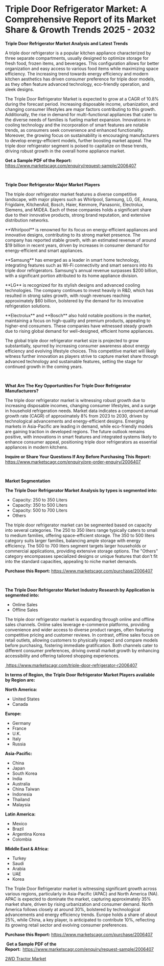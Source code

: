 <p><h1>Triple Door Refrigerator Market: A Comprehensive Report of its Market Share & Growth Trends 2025 - 2032</h1></p><p><strong>Triple Door Refrigerator Market Analysis and Latest Trends</strong></p>
<p><p>A triple door refrigerator is a popular kitchen appliance characterized by three separate compartments, usually designed to optimize storage for fresh food, frozen items, and beverages. This configuration allows for better organization and easy access to various food items while maximizing space efficiency. The increasing trend towards energy efficiency and modern kitchen aesthetics has driven consumer preference for triple door models, as they often feature advanced technology, eco-friendly operation, and sleek designs.</p><p>The Triple Door Refrigerator Market is expected to grow at a CAGR of 10.8% during the forecast period. Increasing disposable income, urbanization, and changing consumer lifestyles are major factors contributing to this growth. Additionally, the rise in demand for multi-functional appliances that cater to the diverse needs of families is fueling market expansion. Innovations in cooling technology and the incorporation of smart features are notable trends, as consumers seek convenience and enhanced functionality. Moreover, the growing focus on sustainability is encouraging manufacturers to develop energy-efficient models, further boosting market appeal. The triple door refrigerator segment is poised to capitalize on these trends, driving robust growth in the overall home appliance market.</p></p>
<p><strong>Get a Sample PDF of the Report:&nbsp;</strong> <a href="https://www.marketscagr.com/enquiry/request-sample/2006407?utm_campaign=2202&utm_medium=2&utm_source=Github&utm_content=ia&utm_term=20022025&utm_id=triple-door-refrigerator">https://www.marketscagr.com/enquiry/request-sample/2006407</a></p>
<p>&nbsp;</p>
<p><strong>Triple Door Refrigerator Major Market Players</strong></p>
<p><p>The triple door refrigerator market features a diverse competitive landscape, with major players such as Whirlpool, Samsung, LG, GE, Amana, Frigidaire, KitchenAid, Bosch, Haier, Kenmore, Panasonic, Electrolux, Siemens, and MIDEA. Each of these companies holds a significant share due to their innovative products, strong brand reputation, and extensive distribution networks.</p><p>**Whirlpool** is renowned for its focus on energy-efficient appliances and innovative designs, contributing to its strong market presence. The company has reported stable growth, with an estimated revenue of around $19 billion in recent years, driven by increases in consumer demand for energy-efficient and smart appliances.</p><p>**Samsung** has emerged as a leader in smart home technology, integrating features such as Wi-Fi connectivity and smart sensors into its triple door refrigerators. Samsung's annual revenue surpasses $200 billion, with a significant portion attributed to its home appliance division.</p><p>**LG** is recognized for its stylish designs and advanced cooling technologies. The company continues to invest heavily in R&D, which has resulted in strong sales growth, with rough revenues reaching approximately $60 billion, bolstered by the demand for its innovative refrigeration solutions.</p><p>**Electrolux** and **Bosch** also hold notable positions in the market, maintaining a focus on high-quality and premium products, appealing to higher-end consumers. These companies have witnessed steady growth due to rising global demand for well-designed, efficient home appliances.</p><p>The global triple door refrigerator market size is projected to grow substantially, spurred by increasing consumer awareness about energy efficiency and evolving lifestyle choices. This competitive market will likely witness further innovation as players strive to capture market share through advanced technology and sustainable features, setting the stage for continued growth in the coming years.</p></p>
<p>&nbsp;</p>
<p><strong>What Are The Key Opportunities For Triple Door Refrigerator Manufacturers?</strong></p>
<p><p>The triple door refrigerator market is witnessing robust growth due to increasing disposable incomes, changing consumer lifestyles, and a surge in household refrigeration needs. Market data indicates a compound annual growth rate (CAGR) of approximately 8% from 2023 to 2030, driven by technological advancements and energy-efficient designs. Emerging markets in Asia-Pacific are leading in demand, while eco-friendly models are gaining traction in developed regions. The future outlook remains positive, with innovations in smart features and integrated systems likely to enhance consumer appeal, positioning triple door refrigerators as essential appliances in modern kitchens.</p></p>
<p><strong>Inquire or Share Your Questions If Any Before Purchasing This Report:</strong> <a href="https://www.marketscagr.com/enquiry/pre-order-enquiry/2006407?utm_campaign=2202&utm_medium=2&utm_source=Github&utm_content=ia&utm_term=20022025&utm_id=triple-door-refrigerator">https://www.marketscagr.com/enquiry/pre-order-enquiry/2006407</a></p>
<p>&nbsp;</p>
<p><strong>Market Segmentation</strong></p>
<p><strong>The Triple Door Refrigerator Market Analysis by types is segmented into:</strong></p>
<p><ul><li>Capacity: 250 to 350 Liters</li><li>Capacity: 350 to 500 Liters</li><li>Capacity: 500 to 700 Liters</li><li>Others</li></ul></p>
<p><p>The triple door refrigerator market can be segmented based on capacity into several categories. The 250 to 350 liters range typically caters to small to medium families, offering space-efficient storage. The 350 to 500 liters category suits larger families, balancing ample storage with energy efficiency. The 500 to 700 liters segment targets larger households or commercial applications, providing extensive storage options. The "Others" category encompasses specialized designs or unique features that don't fit into the standard capacities, appealing to niche market demands.</p></p>
<p><strong>Purchase this Report:&nbsp;</strong><a href="https://www.marketscagr.com/purchase/2006407?utm_campaign=2202&utm_medium=2&utm_source=Github&utm_content=ia&utm_term=20022025&utm_id=triple-door-refrigerator">https://www.marketscagr.com/purchase/2006407</a></p>
<p>&nbsp;</p>
<p><strong>The Triple Door Refrigerator Market Industry Research by Application is segmented into:</strong></p>
<p><ul><li>Online Sales</li><li>Offline Sales</li></ul></p>
<p><p>The triple door refrigerator market is expanding through online and offline sales channels. Online sales leverage e-commerce platforms, providing convenience and wider access to diverse product ranges, often featuring competitive pricing and customer reviews. In contrast, offline sales focus on retail outlets, allowing customers to physically inspect and compare models before purchasing, fostering immediate gratification. Both channels cater to different consumer preferences, driving overall market growth by enhancing accessibility and offering tailored shopping experiences.</p></p>
<p><a href="https://www.marketscagr.com/triple-door-refrigerator-r2006407?utm_campaign=2202&utm_medium=2&utm_source=Github&utm_content=ia&utm_term=20022025&utm_id=triple-door-refrigerator">&nbsp;https://www.marketscagr.com/triple-door-refrigerator-r2006407</a></p>
<p><strong>In terms of Region, the Triple Door Refrigerator Market Players available by Region are:</strong></p>
<p>
    <p> <strong> North America: </strong>
        <ul>
            <li>United States</li>
            <li>Canada</li>
        </ul>
        </p> 
    <p> <strong> Europe: </strong>
        <ul>
            <li>Germany</li>
            <li>France</li>
            <li>U.K.</li>
            <li>Italy</li>
            <li>Russia</li>
        </ul>
        </p> 
    <p> <strong> Asia-Pacific: </strong>
        <ul>
            <li>China</li>
            <li>Japan</li>
            <li>South Korea</li>
            <li>India</li>
            <li>Australia</li>
            <li>China Taiwan</li>
            <li>Indonesia</li>
            <li>Thailand</li>
            <li>Malaysia</li>
        </ul>
        </p> 
    <p> <strong> Latin America: </strong>
        <ul>
            <li>Mexico</li>
            <li>Brazil</li>
            <li>Argentina Korea</li>
            <li>Colombia</li>
        </ul>
        </p> 
    <p> <strong> Middle East & Africa: </strong>
        <ul>
            <li>Turkey</li>
            <li>Saudi</li>
            <li>Arabia</li>
            <li>UAE</li>
            <li>Korea</li>
        </ul>
    </p>
    </p>
<p><p>The Triple Door Refrigerator market is witnessing significant growth across various regions, particularly in Asia-Pacific (APAC) and North America (NA). APAC is expected to dominate the market, capturing approximately 35% market share, driven by rising urbanization and consumer demand. North America follows closely at around 30%, bolstered by technological advancements and energy efficiency trends. Europe holds a share of about 25%, while China, a key player, is anticipated to contribute 10%, reflecting its growing retail sector and evolving consumer preferences.</p></p>
<p><strong>Purchase this Report: </strong><a href="https://www.marketscagr.com/purchase/2006407?utm_campaign=2202&utm_medium=2&utm_source=Github&utm_content=ia&utm_term=20022025&utm_id=triple-door-refrigerator">https://www.marketscagr.com/purchase/2006407</a></p>
<p>&nbsp;<strong>Get a Sample PDF of the Report:&nbsp;&nbsp;</strong><a href="https://www.marketscagr.com/enquiry/request-sample/2006407?utm_campaign=2202&utm_medium=2&utm_source=Github&utm_content=ia&utm_term=20022025&utm_id=triple-door-refrigerator">https://www.marketscagr.com/enquiry/request-sample/2006407</a></p>
<p><strong></strong></p>
<p><p><a href="https://github.com/hammelximalschid/Market-Research-Report-List-1/blob/main/2wd-tractor-market.md?utm_campaign=2202&utm_medium=2&utm_source=Github&utm_content=ia&utm_term=20022025&utm_id=triple-door-refrigerator">2WD Tractor Market</a></p></p>